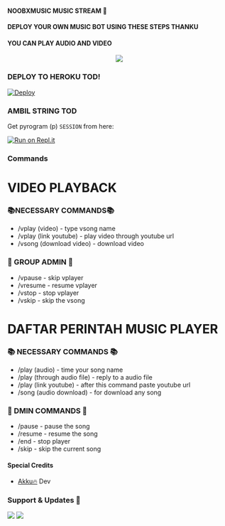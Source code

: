 #### NOOBXMUSIC MUSIC STREAM 🎼
#### **DEPLOY YOUR OWN MUSIC BOT USING THESE STEPS THANKU**
#### **YOU CAN PLAY AUDIO AND VIDEO**
<p align="center">
   <img src="https://telegra.ph/file/8636a5d06bcadcf6a6eff.jpg"> 
</p>

### DEPLOY TO HEROKU TOD!
[![Deploy](https://www.herokucdn.com/deploy/button.svg)](https://heroku.com/deploy?template=https://github.com/userderdead/noobxmusic)

### AMBIL STRING TOD
Get pyrogram (p)  `SESSION` from here:

[![Run on Repl.it](https://repl.it/badge/github/ChankitSaini/GenerateStringSession)](https://replit.com/@AkashHazra/userderdeadreplit#main.py)

### Commands 
# VIDEO PLAYBACK
### 📚NECESSARY COMMANDS📚
- /vplay (video) - type vsong name
- /vplay (link youtube) - play video through youtube url
- /vsong (download video) - download video

### 📒 GROUP ADMIN  📒
- /vpause - skip vplayer
- /vresume - resume vplayer
- /vstop - stop vplayer
- /vskip - skip the vsong

# DAFTAR PERINTAH MUSIC PLAYER 
### 📚 NECESSARY COMMANDS 📚
- /play (audio) - time your song name
- /play (through audio file) - reply to a audio file
- /play (link youtube) - after this command paste youtube url
- /song (audio download) - for download any song

### 📒 DMIN COMMANDS 📒
- /pause - pause the song
- /resume - resume the song
- /end - stop player
- /skip - skip the current song


#### Special Credits
- [Akku🔥](https://github.com/akku) Dev



### Support & Updates 🎑
<a href="https://t.me/noobXmusic"><img src="https://img.shields.io/badge/Join-Group%20Support-blue.svg?style=for-the-badge&logo=Telegram"></a> <a href="https://t.me/noobxstory"><img src="https://img.shields.io/badge/Join-Updates%20Channel-blue.svg?style=for-the-badge&logo=Telegram"></a>

